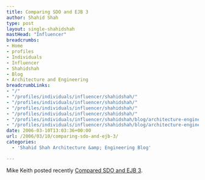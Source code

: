 ```yaml
---
title: Comparing SDO and EJB 3
author: Shahid Shah
type: post
layout: single-shahidshah
mastHead: "Influencer"
breadcrumbs:
- Home
- profiles
- Individuals
- Influencer
- Shahidshah
- Blog
- Architecture and Engineering
breadcrumbLinks:
- "/"
- "/profiles/individuals/influencer/shahidshah/"
- "/profiles/individuals/influencer/shahidshah/"
- "/profiles/individuals/influencer/shahidshah/"
- "/profiles/individuals/influencer/shahidshah/"
- "/profiles/individuals/influencer/shahidshah/blog/architecture-engineering/"
- "/profiles/individuals/influencer/shahidshah/blog/architecture-engineering/"
date: 2006-03-10T13:03:36+00:00
url: /2006/03/10/comparing-sdo-and-ejb-3/
categories:
  - 'Shahid Shah Architecture &amp; Engineering Blog'

---
```

Mike Keith posted recently [Compared SDO and EJB 3][1].

 [1]: http://jroller.com/page/mkeith?entry=comparing_sdo_and_ejb_3